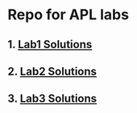 # Repo for APL labs

## 1. [Lab1 Solutions](https://github.com/Shoray2002/APLlabs/tree/master/Lab1)

## 2. [Lab2 Solutions](https://github.com/Shoray2002/APLlabs/tree/master/Lab2)

## 3. [Lab3 Solutions](https://github.com/Shoray2002/APLlabs/tree/master/Lab3)

